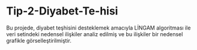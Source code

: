 # Tip-2-Diyabet-Te-hisi
 Bu projede, diyabet teşhisini desteklemek amacıyla LİNGAM algoritması ile veri setindeki nedensel ilişkiler analiz edilmiş ve bu ilişkiler bir nedensel grafikle görselleştirilmiştir.

